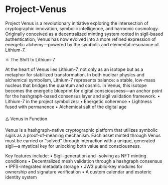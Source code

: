 # Project-Venus
Project Venus is a revolutionary initiative exploring the intersection of cryptographic innovation, symbolic intelligence, and harmonic cosmology. Originally conceived as a decentralized minting system rooted in sigil-based authentication, Venus has now evolved into a more refined expression of energetic alchemy—powered by the symbolic and elemental resonance of Lithium-7.

⚛️ The Shift to Lithium-7

At the heart of Venus lies Lithium-7, not only as an isotope but as a metaphor for stabilized transformation. In both nuclear physics and alchemical symbolism, Lithium-7 represents balance: a stable, low-mass nucleus that bridges the quantum and cosmic. In Venus, this isotope becomes the energetic blueprint for digital consciousness—an anchor point for the hashgraph-based consensus layer and sigil validation framework.
	•	Lithium-7 in the project symbolizes:
	•	Energetic coherence
	•	Lightness fused with permanence
	•	Alchemical salt of the digital age

🜂 Venus in Function

Venus is a hashgraph-native cryptographic platform that utilizes symbolic sigils as a proof-of-meaning mechanism. Each asset minted through Venus must be earned or “solved” through interaction with a unique, generated sigil—a mystical key for unlocking both value and consciousness.

Key features include:
	•	Sigil-generation and -solving as NFT minting conditions
	•	Decentralized mesh validation through a hashgraph consensus
	•	IPFS-integrated metadata storage
	•	JW3 public-key modules for ownership and signature verification
	•	A custom calendar and esoteric identity system